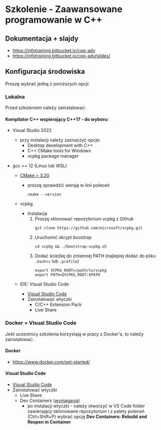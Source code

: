 # Szkolenie - Zaawansowane programowanie w C++ #

## Dokumentacja + slajdy

* https://infotraining.bitbucket.io/cpp-adv
* https://infotraining.bitbucket.io/cpp-adv/slides/

## Konfiguracja środowiska

Proszę wybrać jedną z poniższych opcji:

### Lokalna

Przed szkoleniem należy zainstalować:

#### Kompilator C++ wspierający C++17 - do wyboru:
  * Visual Studio 2022
    * przy instalacji należy zaznaczyć opcje:
      * Desktop development with C++
      * C++ CMake tools for Windows
      * vcpkg package manager

  * gcc >= 12 (Linux lub WSL)
    * [CMake > 3.20](https://cmake.org/)
      * proszę sprawdzić wersję w linii poleceń        
  
        ```
        cmake --version
        ```

    * vcpkg
      * Instalacja
        1. Proszę sklonować repozytorium vcpkg z Github
           ```
           git clone https://github.com/microsoft/vcpkg.git
           ```
        2. Uruchomić skrypt boostrap
           ```
           cd vcpkg && ./bootstrap-vcpkg.sh
           ```
        3. Dodać ścieżkę do zmiennej PATH (najlepiej dodać do pliku `.bashrc` lub `.profile`)
           ```
           export VCPKG_ROOT=/path/to/vcpkg
           export PATH=$VCPKG_ROOT:$PATH
           ```
      
    * IDE: Visual Studio Code
      * [Visual Studio Code](https://code.visualstudio.com/)
      * Zainstalować wtyczki
        * C/C++ Extension Pack
        * Live Share

### Docker + Visual Studio Code

Jeśli uczestnicy szkolenia korzystają w pracy z Docker'a, to należy zainstalować:

#### Docker
* https://www.docker.com/get-started/

#### Visual Studio Code

* [Visual Studio Code](https://code.visualstudio.com/)
* Zainstalować wtyczki
  * Live Share
  * Dev Containers ([wymagania](https://code.visualstudio.com/docs/devcontainers/containers#_system-requirements))
    * po instalacji wtyczki - należy otworzyć w VS Code folder zawierający sklonowane repozytorium i z palety poleceń (Ctrl+Shift+P) wybrać opcję **Dev Containers: Rebuild and Reopen in Container**

